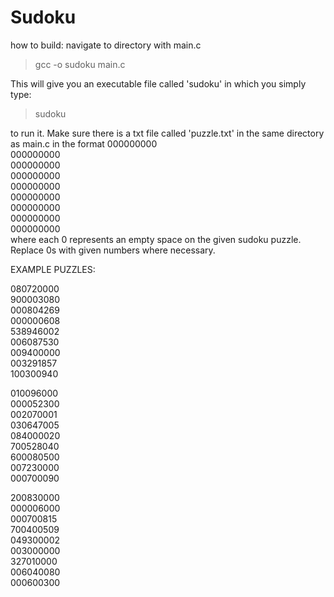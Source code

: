 # Sudoku

how to build:
  navigate to directory with main.c
  >gcc -o sudoku main.c
  
  This will give you an executable file called 'sudoku' in which you simply type:
  >sudoku
  
  to run it. Make sure there is a txt file called 'puzzle.txt' in the same directory as main.c in the format
  000000000  
  000000000  
  000000000  
  000000000  
  000000000  
  000000000  
  000000000  
  000000000  
  000000000  
  where each 0 represents an empty space on the given sudoku puzzle. Replace 0s with given numbers where necessary.
  
EXAMPLE PUZZLES:
  
080720000  
900003080  
000804269  
000000608  
538946002  
006087530  
009400000  
003291857  
100300940   

010096000  
000052300  
002070001  
030647005  
084000020  
700528040  
600080500  
007230000  
000700090  

200830000  
000006000  
000700815  
700400509  
049300002  
003000000  
327010000  
006040080  
000600300  
